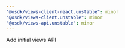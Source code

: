 ```yaml
---
"@osdk/views-client-react.unstable": minor
"@osdk/views-client.unstable": minor
"@osdk/views-api.unstable": minor
---
```


Add initial views API
